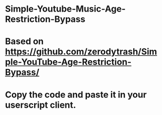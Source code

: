 # Simple-Youtube-Music-Age-Restriction-Bypass

# Based on https://github.com/zerodytrash/Simple-YouTube-Age-Restriction-Bypass/

# Copy the code and paste it in your userscript client.
